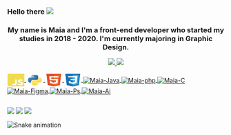 ### Hello there <img src="https://raw.githubusercontent.com/MartinHeinz/MartinHeinz/master/wave.gif" width="30px"> 

### <div align="center">My name is Maia and I'm a front-end developer who started my studies in 2018 - 2020. I'm currently majoring in Graphic Design.</div>  


<div align="center">
  <a href="https://github.com/itsnymsai">
  <img height="150em" src="https://github-readme-stats.vercel.app/api?username=itsnymsai&show_icons=true&theme=dracula&include_all_commits=true&count_private=true"/>
  <img height="150em" src="https://github-readme-stats.vercel.app/api/top-langs/?username=itsnymsai&layout=compact&langs_count=7&theme=dracula"/>
</div>
  
 
<div style="display: inline_block"><br>
  <img align="center" alt="Maia-Js" height="30" width="40" src="https://raw.githubusercontent.com/devicons/devicon/master/icons/javascript/javascript-plain.svg">
  <img align="center" alt="Maia-Python" height="30" width="40" src="https://raw.githubusercontent.com/devicons/devicon/master/icons/python/python-original.svg">
  <img align="center" alt="Maia-HTML" height="30" width="40" src="https://raw.githubusercontent.com/devicons/devicon/master/icons/html5/html5-original.svg">
  <img align="center" alt="Maia-CSS" height="30" width="40" src="https://raw.githubusercontent.com/devicons/devicon/master/icons/css3/css3-original.svg">
  <img align="center" alt="Maia-Java" height="30" width="40" src="https://cdn.jsdelivr.net/gh/devicons/devicon/icons/java/java-original.svg" />
  <img align="center" alt="Maia-php" height="30" width="40" src="https://cdn.jsdelivr.net/gh/devicons/devicon/icons/php/php-plain.svg" />
  <img align="center" alt="Maia-C" height="30" width="40" src="https://cdn.jsdelivr.net/gh/devicons/devicon/icons/c/c-plain.svg" /> 
  <img align="center" alt="Maia-Figma" height="30" width="40" src="https://cdn.jsdelivr.net/gh/devicons/devicon/icons/figma/figma-original.svg" />
  <img align="center" alt="Maia-Ps" height="30" width="40" src="https://cdn.jsdelivr.net/gh/devicons/devicon/icons/photoshop/photoshop-plain.svg" />     
  <img align="center" alt="Maia-Ai" height="30" width="40"  src="https://cdn.jsdelivr.net/gh/devicons/devicon/icons/illustrator/illustrator-plain.svg" />
  
  ##
 
<div> 

  <a href="https://instagram.com/m.iasmyn" target="_blank"><img src="https://img.shields.io/badge/-Instagram-%23E4405F?style=for-the-badge&logo=instagram&logoColor=white" target="_blank"></a>
  <a href = "mailto:iasmynfreiitas@gmail.com"><img src="https://img.shields.io/badge/-Gmail-%23333?style=for-the-badge&logo=gmail&logoColor=white" target="_blank"></a>
  <a href="https://www.linkedin.com/in/maria-iasmyn-freitas-lucena-387210206/" target="_blank"><img src="https://img.shields.io/badge/-LinkedIn-%230077B5?style=for-the-badge&logo=linkedin&logoColor=white" target="_blank"></a> 
 
  ![Snake animation](https://github.com/itsnymsai/itsnymsai/blob/output/github-contribution-grid-snake.svg)
 
</div>
